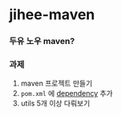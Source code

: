 # jihee-maven
### 두유 노우 maven?  

### 과제
1. maven 프로젝트 만들기
2. `pom.xml` 에 [dependency](https://mvnrepository.com/artifact/org.apache.commons/commons-lang3/3.12.0) 추가
3. utils 5개 이상 다뤄보기
